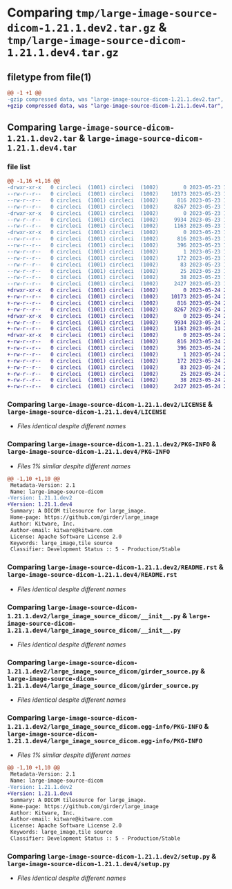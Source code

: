 # Comparing `tmp/large-image-source-dicom-1.21.1.dev2.tar.gz` & `tmp/large-image-source-dicom-1.21.1.dev4.tar.gz`

## filetype from file(1)

```diff
@@ -1 +1 @@
-gzip compressed data, was "large-image-source-dicom-1.21.1.dev2.tar", last modified: Tue May 23 18:52:17 2023, max compression
+gzip compressed data, was "large-image-source-dicom-1.21.1.dev4.tar", last modified: Wed May 24 20:08:37 2023, max compression
```

## Comparing `large-image-source-dicom-1.21.1.dev2.tar` & `large-image-source-dicom-1.21.1.dev4.tar`

### file list

```diff
@@ -1,16 +1,16 @@
-drwxr-xr-x   0 circleci  (1001) circleci  (1002)        0 2023-05-23 18:52:16.997332 large-image-source-dicom-1.21.1.dev2/
--rw-r--r--   0 circleci  (1001) circleci  (1002)    10173 2023-05-23 18:52:16.000000 large-image-source-dicom-1.21.1.dev2/LICENSE
--rw-r--r--   0 circleci  (1001) circleci  (1002)      816 2023-05-23 18:52:16.997332 large-image-source-dicom-1.21.1.dev2/PKG-INFO
--rw-r--r--   0 circleci  (1001) circleci  (1002)     8267 2023-05-23 18:52:16.000000 large-image-source-dicom-1.21.1.dev2/README.rst
-drwxr-xr-x   0 circleci  (1001) circleci  (1002)        0 2023-05-23 18:52:16.993332 large-image-source-dicom-1.21.1.dev2/large_image_source_dicom/
--rw-r--r--   0 circleci  (1001) circleci  (1002)     9934 2023-05-23 18:51:23.000000 large-image-source-dicom-1.21.1.dev2/large_image_source_dicom/__init__.py
--rw-r--r--   0 circleci  (1001) circleci  (1002)     1163 2023-05-23 18:51:23.000000 large-image-source-dicom-1.21.1.dev2/large_image_source_dicom/girder_source.py
-drwxr-xr-x   0 circleci  (1001) circleci  (1002)        0 2023-05-23 18:52:16.997332 large-image-source-dicom-1.21.1.dev2/large_image_source_dicom.egg-info/
--rw-r--r--   0 circleci  (1001) circleci  (1002)      816 2023-05-23 18:52:16.000000 large-image-source-dicom-1.21.1.dev2/large_image_source_dicom.egg-info/PKG-INFO
--rw-r--r--   0 circleci  (1001) circleci  (1002)      396 2023-05-23 18:52:16.000000 large-image-source-dicom-1.21.1.dev2/large_image_source_dicom.egg-info/SOURCES.txt
--rw-r--r--   0 circleci  (1001) circleci  (1002)        1 2023-05-23 18:52:16.000000 large-image-source-dicom-1.21.1.dev2/large_image_source_dicom.egg-info/dependency_links.txt
--rw-r--r--   0 circleci  (1001) circleci  (1002)      172 2023-05-23 18:52:16.000000 large-image-source-dicom-1.21.1.dev2/large_image_source_dicom.egg-info/entry_points.txt
--rw-r--r--   0 circleci  (1001) circleci  (1002)       83 2023-05-23 18:52:16.000000 large-image-source-dicom-1.21.1.dev2/large_image_source_dicom.egg-info/requires.txt
--rw-r--r--   0 circleci  (1001) circleci  (1002)       25 2023-05-23 18:52:16.000000 large-image-source-dicom-1.21.1.dev2/large_image_source_dicom.egg-info/top_level.txt
--rw-r--r--   0 circleci  (1001) circleci  (1002)       38 2023-05-23 18:52:16.997332 large-image-source-dicom-1.21.1.dev2/setup.cfg
--rw-r--r--   0 circleci  (1001) circleci  (1002)     2427 2023-05-23 18:51:23.000000 large-image-source-dicom-1.21.1.dev2/setup.py
+drwxr-xr-x   0 circleci  (1001) circleci  (1002)        0 2023-05-24 20:08:37.775359 large-image-source-dicom-1.21.1.dev4/
+-rw-r--r--   0 circleci  (1001) circleci  (1002)    10173 2023-05-24 20:08:37.000000 large-image-source-dicom-1.21.1.dev4/LICENSE
+-rw-r--r--   0 circleci  (1001) circleci  (1002)      816 2023-05-24 20:08:37.775359 large-image-source-dicom-1.21.1.dev4/PKG-INFO
+-rw-r--r--   0 circleci  (1001) circleci  (1002)     8267 2023-05-24 20:08:37.000000 large-image-source-dicom-1.21.1.dev4/README.rst
+drwxr-xr-x   0 circleci  (1001) circleci  (1002)        0 2023-05-24 20:08:37.775359 large-image-source-dicom-1.21.1.dev4/large_image_source_dicom/
+-rw-r--r--   0 circleci  (1001) circleci  (1002)     9934 2023-05-24 20:07:46.000000 large-image-source-dicom-1.21.1.dev4/large_image_source_dicom/__init__.py
+-rw-r--r--   0 circleci  (1001) circleci  (1002)     1163 2023-05-24 20:07:46.000000 large-image-source-dicom-1.21.1.dev4/large_image_source_dicom/girder_source.py
+drwxr-xr-x   0 circleci  (1001) circleci  (1002)        0 2023-05-24 20:08:37.775359 large-image-source-dicom-1.21.1.dev4/large_image_source_dicom.egg-info/
+-rw-r--r--   0 circleci  (1001) circleci  (1002)      816 2023-05-24 20:08:37.000000 large-image-source-dicom-1.21.1.dev4/large_image_source_dicom.egg-info/PKG-INFO
+-rw-r--r--   0 circleci  (1001) circleci  (1002)      396 2023-05-24 20:08:37.000000 large-image-source-dicom-1.21.1.dev4/large_image_source_dicom.egg-info/SOURCES.txt
+-rw-r--r--   0 circleci  (1001) circleci  (1002)        1 2023-05-24 20:08:37.000000 large-image-source-dicom-1.21.1.dev4/large_image_source_dicom.egg-info/dependency_links.txt
+-rw-r--r--   0 circleci  (1001) circleci  (1002)      172 2023-05-24 20:08:37.000000 large-image-source-dicom-1.21.1.dev4/large_image_source_dicom.egg-info/entry_points.txt
+-rw-r--r--   0 circleci  (1001) circleci  (1002)       83 2023-05-24 20:08:37.000000 large-image-source-dicom-1.21.1.dev4/large_image_source_dicom.egg-info/requires.txt
+-rw-r--r--   0 circleci  (1001) circleci  (1002)       25 2023-05-24 20:08:37.000000 large-image-source-dicom-1.21.1.dev4/large_image_source_dicom.egg-info/top_level.txt
+-rw-r--r--   0 circleci  (1001) circleci  (1002)       38 2023-05-24 20:08:37.775359 large-image-source-dicom-1.21.1.dev4/setup.cfg
+-rw-r--r--   0 circleci  (1001) circleci  (1002)     2427 2023-05-24 20:07:46.000000 large-image-source-dicom-1.21.1.dev4/setup.py
```

### Comparing `large-image-source-dicom-1.21.1.dev2/LICENSE` & `large-image-source-dicom-1.21.1.dev4/LICENSE`

 * *Files identical despite different names*

### Comparing `large-image-source-dicom-1.21.1.dev2/PKG-INFO` & `large-image-source-dicom-1.21.1.dev4/PKG-INFO`

 * *Files 1% similar despite different names*

```diff
@@ -1,10 +1,10 @@
 Metadata-Version: 2.1
 Name: large-image-source-dicom
-Version: 1.21.1.dev2
+Version: 1.21.1.dev4
 Summary: A DICOM tilesource for large_image.
 Home-page: https://github.com/girder/large_image
 Author: Kitware, Inc.
 Author-email: kitware@kitware.com
 License: Apache Software License 2.0
 Keywords: large_image,tile source
 Classifier: Development Status :: 5 - Production/Stable
```

### Comparing `large-image-source-dicom-1.21.1.dev2/README.rst` & `large-image-source-dicom-1.21.1.dev4/README.rst`

 * *Files identical despite different names*

### Comparing `large-image-source-dicom-1.21.1.dev2/large_image_source_dicom/__init__.py` & `large-image-source-dicom-1.21.1.dev4/large_image_source_dicom/__init__.py`

 * *Files identical despite different names*

### Comparing `large-image-source-dicom-1.21.1.dev2/large_image_source_dicom/girder_source.py` & `large-image-source-dicom-1.21.1.dev4/large_image_source_dicom/girder_source.py`

 * *Files identical despite different names*

### Comparing `large-image-source-dicom-1.21.1.dev2/large_image_source_dicom.egg-info/PKG-INFO` & `large-image-source-dicom-1.21.1.dev4/large_image_source_dicom.egg-info/PKG-INFO`

 * *Files 1% similar despite different names*

```diff
@@ -1,10 +1,10 @@
 Metadata-Version: 2.1
 Name: large-image-source-dicom
-Version: 1.21.1.dev2
+Version: 1.21.1.dev4
 Summary: A DICOM tilesource for large_image.
 Home-page: https://github.com/girder/large_image
 Author: Kitware, Inc.
 Author-email: kitware@kitware.com
 License: Apache Software License 2.0
 Keywords: large_image,tile source
 Classifier: Development Status :: 5 - Production/Stable
```

### Comparing `large-image-source-dicom-1.21.1.dev2/setup.py` & `large-image-source-dicom-1.21.1.dev4/setup.py`

 * *Files identical despite different names*

